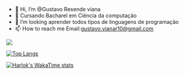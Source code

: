 - 👋 Hi, I’m @Gustavo Resende viana
- 👀 Cursando Bacharel em Ciência da computação
- 💞️ I’m looking aprender todos tipos de linguagens de programação
- 📫 How to reach me Email:gustavo.vianar10@gmail.com




<!---
yGustavoR10/yGustavoR10 is a ✨ special ✨ repository because its `README.md` (this file) appears on your GitHub profile.
You can click the Preview link to take a look at your changes.
--->
<picture>
  <source
    srcset="https://github-readme-stats.vercel.app/api?username=yGustavoR10&show_icons=true&theme=dark"
    media="(prefers-color-scheme: dark)"
  />
  <source
    srcset="https://github-readme-stats.vercel.app/api?username=yGustavoR10&show_icons=true"
    media="(prefers-color-scheme: light), (prefers-color-scheme: no-preference)"
  />
  <img src="https://github-readme-stats.vercel.app/api?username=yGustavoR10&show_icons=true" />
 
</picture>

[![Top Langs](https://github-readme-stats.vercel.app/api/top-langs/?username=yGustavoR10&layout=donut-vertical)](https://github.com/anuraghazra/github-readme-stats)


[![Harlok's WakaTime stats](https://github-readme-stats.vercel.app/api/wakatime?username=yGustavoR10)](https://github.com/yGustavor10/github-readme-stats)



  
        

